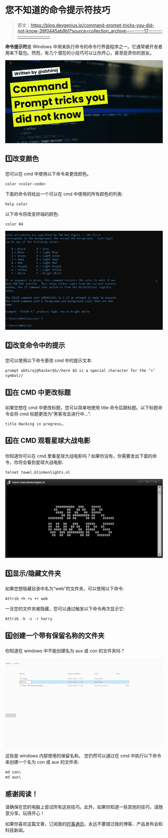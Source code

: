 # 您不知道的命令提示符技巧

> 原文：<https://blog.devgenius.io/command-prompt-tricks-you-did-not-know-39f0445ab9b1?source=collection_archive---------17----------------------->

**命令提示符**是 Windows 中用来执行命令的命令行界面程序之一。它通常被开发者用来下载包。然而，有几个潜在的小技巧可以让你开心，甚至捉弄你的朋友。

![](img/b3a45fd568cc10680fc9bdaaa578d268.png)

## 1️⃣改变颜色

您可以在 cmd 中使用以下命令来更改颜色。

```
color <color-code>
```

下面的命令将给出一个可以在 cmd 中使用的所有颜色的列表:

```
help color
```

以下命令将改变终端的颜色:

```
color 04
```

![](img/4875d6875c90d03d33965d20cd8bfe3a.png)

## 2️⃣改变命令中的提示

您可以使用以下命令更改 cmd 中的提示文本:

```
prompt abhiraj@hacker$G//here $G is a special character for the ‘>’ symbol//
```

## 3️⃣在 CMD 中更改标题

如果您想在 cmd 中更改标题，您可以简单地使用 title 命令后跟标题。以下标题命令会将 cmd 标题更改为“黑客攻击进行中…”:

```
title Hacking in progress…
```

## 4️⃣在 CMD 观看星球大战电影

你知道你可以在 cmd 里看星球大战电影吗？如果你没有，你需要发出下面的命令，你将会看到星球大战电影:

```
telnet towel.blinkenlights.nl
```

![](img/e7e5aaf69518314bcca6089d6a323432.png)

## 5️⃣显示/隐藏文件夹

如果您想隐藏目录中名为“web”的文件夹，可以使用以下命令:

```
Attrib +h +s +r web
```

一旦您的文件夹被隐藏，您可以通过触发以下命令再次显示它:

```
Attrib -h -s -r harry
```

## 6️⃣创建一个带有保留名称的文件夹

你知道在 windows 中不能创建名为 aux 或 con 的文件夹吗？

![](img/38a80f577c04793062c56d7d62736018.png)

这些是 windows 内部使用的保留名称。
您仍然可以通过在 cmd 中执行以下命令来创建一个名为 con 或 aux 的文件夹:

```
md con\
md aux\
```

## 感谢阅读！

请确保在您的电脑上尝试所有这些技巧。此外，如果你知道一些其他的技巧，请随意分享。玩得开心！

如果你喜欢这篇文章，订阅我的[时事通讯](https://newsletter.abhiraj.co)，永远不要错过我的博客、产品发布会和科技新闻。